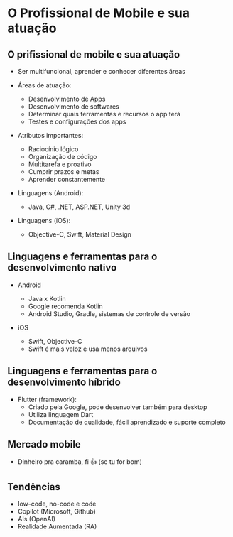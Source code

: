 # O Profissional de Mobile e sua atuação

## O prifissional de mobile e sua atuação
- Ser multifuncional, aprender e conhecer diferentes áreas
- Áreas de atuação:
  - Desenvolvimento de Apps
  - Desenvolvimento de softwares
  - Determinar quais ferramentas e recursos o app terá
  - Testes e configurações dos apps

- Atributos importantes:
  - Raciocínio lógico
  - Organização de código
  - Multitarefa e proativo
  - Cumprir prazos e metas
  - Aprender constantemente
  
- Linguagens (Android):
  - Java, C#, .NET, ASP.NET, Unity 3d
- Linguagens (iOS):
  - Objective-C, Swift, Material Design
  
## Linguagens e ferramentas para o desenvolvimento nativo
- Android
  - Java x Kotlin
  - Google recomenda Kotlin
  - Android Studio, Gradle, sistemas de controle de versão

- iOS
  - Swift, Objective-C
  - Swift é mais veloz e usa menos arquivos

## Linguagens e ferramentas para o desenvolvimento híbrido
- Flutter (framework): 
  - Criado pela Google, pode desenvolver também para desktop
  - Utiliza linguagem Dart
  - Documentação de qualidade, fácil aprendizado e suporte completo
  
## Mercado mobile
- Dinheiro pra caramba, fi 👍 (se tu for bom)

## Tendências
- low-code, no-code e code
- Copilot (Microsoft, Github)
- AIs (OpenAI)
- Realidade Aumentada (RA)

